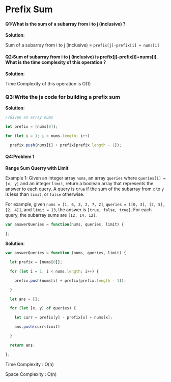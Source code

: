 # Prefix Sum 

#### Q1:What is the sum of a subarray from i to j (inclusive) ? 

**Solution**: 

Sum of a subarray from i to j (inclusive) = `prefix[j]-prefix[i] + nums[i]`

#### Q2:Sum of subarray from i to j (inclusive) is prefix[j]-prefix[i]+nums[i]. What is the time complexity of this operation ? 

**Solution**:

Time Complexity of this operation is O(1)

### Q3:Write the js code for building a prefix sum 

**Solution**:

```js
//Given an array nums

let prefix = [nums[0]];

for (let i = 1; i < nums.length; i++)

  prefix.push(nums[i] + prefix[prefix.length - 1]);
```

#### Q4:Problem 1 

**Range Sum Querry with Limit** 

Example 1: Given an integer array `nums`, an array `queries` where `queries[i] = [x, y]` and an integer `limit`, return a boolean array that represents the answer to each query. A query is `true` if the sum of the subarray from `x` to `y` is less than `limit`, or `false` otherwise.

For example, given `nums = [1, 6, 3, 2, 7, 2]`, `queries = [[0, 3], [2, 5], [2, 4]]`, and `limit = 13`, the answer is `[true, false, true]`. For each query, the subarray sums are `[12, 14, 12]`.

```js
var answerQueries = function(nums, queries, limit) {
    
};
```

**Solution**:

```js
var answerQueries = function (nums, queries, limit) {

  let prefix = [nums[0]];

  for (let i = 1; i < nums.length; i++) {

    prefix.push(nums[i] + prefix[prefix.length - 1]);

  }

  let ans = [];

  for (let [x, y] of queries) {

    let curr = prefix[y] - prefix[x] + nums[x];

    ans.push(curr<limit)

  }

  return ans;

};
```

Time Complexity : O(n)

Space Complexity : O(n)

 